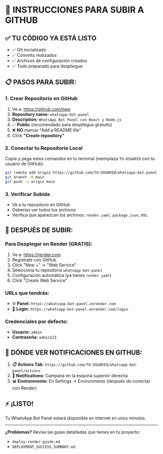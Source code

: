 # 🚀 INSTRUCCIONES PARA SUBIR A GITHUB

## ✅ **TU CÓDIGO YA ESTÁ LISTO**
- ✅ Git inicializado
- ✅ Commits realizados
- ✅ Archivos de configuración creados
- ✅ Todo preparado para despliegue

## 📋 **PASOS PARA SUBIR:**

### 1. **Crear Repositorio en GitHub**
1. Ve a: https://github.com/new
2. **Repository name:** `whatsapp-bot-panel`
3. **Description:** `WhatsApp Bot Panel con React y Node.js`
4. ✅ **Public** (recomendado para despliegue gratuito)
5. ❌ **NO** marcar "Add a README file"
6. Click **"Create repository"**

### 2. **Conectar tu Repositorio Local**
Copia y pega estos comandos en tu terminal (reemplaza `TU-USUARIO` con tu usuario de GitHub):

```bash
git remote add origin https://github.com/TU-USUARIO/whatsapp-bot-panel.git
git branch -M main
git push -u origin main
```

### 3. **Verificar Subida**
- Ve a tu repositorio en GitHub
- Deberías ver todos tus archivos
- Verifica que aparezcan los archivos: `render.yaml`, `package.json`, etc.

## 🎯 **DESPUÉS DE SUBIR:**

### **Para Desplegar en Render (GRATIS):**
1. Ve a: https://render.com
2. Regístrate con GitHub
3. Click "New +" → "Web Service"
4. Selecciona tu repositorio `whatsapp-bot-panel`
5. Configuración automática (ya tienes `render.yaml`)
6. Click "Create Web Service"

### **URLs que tendrás:**
- 🌐 **Panel:** `https://whatsapp-bot-panel.onrender.com`
- 🔑 **Login:** `https://whatsapp-bot-panel.onrender.com/login`

### **Credenciales por defecto:**
- **Usuario:** `admin`
- **Contraseña:** `admin123`

## 🔔 **DÓNDE VER NOTIFICACIONES EN GITHUB:**

1. **📋 Actions Tab:** `https://github.com/TU-USUARIO/whatsapp-bot-panel/actions`
2. **🔔 Notifications:** Campana en la esquina superior derecha
3. **📊 Environments:** En Settings → Environments (después de conectar con Render)

## ⚡ **¡LISTO!**
Tu WhatsApp Bot Panel estará disponible en internet en unos minutos.

---
**¿Problemas?** Revisa las guías detalladas que tienes en tu proyecto:
- `deploy-render-guide.md`
- `DEPLOYMENT_SUCCESS_SUMMARY.md`

